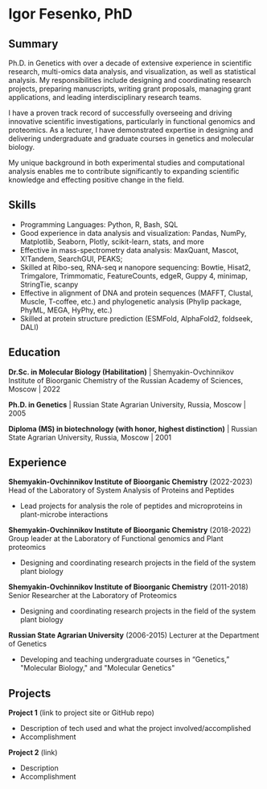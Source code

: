 # Igor Fesenko, PhD

## Summary
Ph.D. in Genetics with over a decade of extensive experience in scientific research, multi-omics data analysis, and visualization, as well as statistical analysis. My responsibilities include designing and coordinating research projects, preparing manuscripts, writing grant proposals, managing grant applications, and leading interdisciplinary research teams.

I have a proven track record of successfully overseeing and driving innovative scientific investigations, particularly in functional genomics and proteomics. As a lecturer, I have demonstrated expertise in designing and delivering undergraduate and graduate courses in genetics and molecular biology.

My unique background in both experimental studies and computational analysis enables me to contribute significantly to expanding scientific knowledge and effecting positive change in the field.

## Skills
- Programming Languages: Python, R, Bash, SQL
- Good experience in data analysis and visualization: Pandas, NumPy, Matplotlib, Seaborn, Plotly, scikit-learn, stats, and more
- Effective in mass-spectrometry data analysis: MaxQuant, Mascot, X!Tandem, SearchGUI, PEAKS;
- Skilled at Ribo-seq, RNA-seq и nanopore sequencing: Bowtie, Hisat2, Trimgalore, Trimmomatic, FeatureCounts, edgeR, Guppy 4, minimap, StringTie, scanpy
- Effective in alignment of DNA and protein sequences (MAFFT, Clustal, Muscle, T-coffee, etc.) and phylogenetic analysis (Phylip package, PhyML, MEGA, HyPhy, etc.)
- Skilled at protein structure prediction (ESMFold, AlphaFold2, foldseek, DALI)

## Education
**Dr.Sc. in Molecular Biology (Habilitation)** | Shemyakin-Ovchinnikov Institute of Bioorganic Chemistry of the Russian Academy of Sciences, Moscow | 2022

**Ph.D. in Genetics** | Russian State Agrarian University, Russia, Moscow | 2005

**Diploma (MS) in biotechnology (with honor, highest distinction)** | Russian State Agrarian University, Russia, Moscow | 2001

## Experience
**Shemyakin-Ovchinnikov Institute of Bioorganic Chemistry** (2022-2023)   
Head of the Laboratory of System Analysis of Proteins and Peptides
- Lead projects for analysis the role of peptides and microproteins in plant-microbe interactions
  
**Shemyakin-Ovchinnikov Institute of Bioorganic Chemistry** (2018-2022) 
Group leader at the Laboratory of Functional genomics and Plant proteomics
- Designing and coordinating research projects in the field of the system plant biology

**Shemyakin-Ovchinnikov Institute of Bioorganic Chemistry** (2011-2018) 
Senior Researcher at the Laboratory of Proteomics
- Designing and coordinating research projects in the field of the system plant biology

**Russian State Agrarian University** (2006-2015) 
Lecturer at the Department of Genetics
- Developing and teaching undergraduate courses in “Genetics,” "Molecular Biology," and "Molecular Genetics" 

## Projects
**Project 1** (link to project site or GitHub repo)  
- Description of tech used and what the project involved/accomplished
- Accomplishment 

**Project 2** (link)
- Description 
- Accomplishment
